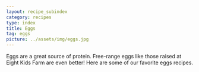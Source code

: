 ```yaml
---
layout: recipe_subindex
category: recipes
type: index
title: Eggs
tag: eggs
picture: ../assets/img/eggs.jpg
---
```


Eggs are a great source of protein. Free-range eggs like those raised at Eight Kids Farm are even better! Here are some of our favorite eggs recipes.
